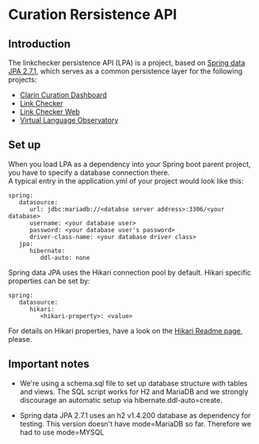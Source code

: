 # Curation Rersistence API

## Introduction
The linkchecker persistence API (LPA) is a project, based on [Spring data JPA 2.7.1](https://spring.io/projects/spring-data-jpa), which serves as a common persistence layer for the following projects:
   - [Clarin Curation Dashboard](https://github.com/clarin-eric/curation-dashboard)
   - [Link Checker](https://github.com/clarin-eric/linkchecker)
   - [Link Checker Web](https://github.com/clarin-eric/linkchecker-web)
   - [Virtual Language Observatory](https://github.com/clarin-eric/VLO)
   
## Set up   

When you load LPA as a dependency into your Spring boot parent project, you have to specify a database connection there.  
A typical entry in the application.yml of your project would look like this:

```
spring:
   datasource:
      url: jdbc:mariadb://<databse server address>:3306/<your database>
      username: <your database user>
      password: <your database user's password>
      driver-class-name: <your database driver class>
   jpa:
      hibernate:
         ddl-auto: none
```

Spring data JPA uses the Hikari connection pool by default. Hikari specific properties can be set by:

```
spring:
   datasource:
      hikari:
         <hikari-property>: <value>
```
For details on Hikari properties, have a look on the [Hikari Readme page](https://github.com/brettwooldridge/HikariCP#frequently-used), please. 


## Important notes

   - We're using a schema.sql file to set up database structure with tables and views. The SQL script works for H2 and MariaDB and we strongly discourage an automatic setup via hibernate.ddl-auto=create.    

   - Spring data JPA 2.7.1 uses an h2 v1.4.200 database as dependency for testing. This version doesn't have mode=MariaDB so far. Therefore we had to use mode=MYSQL     